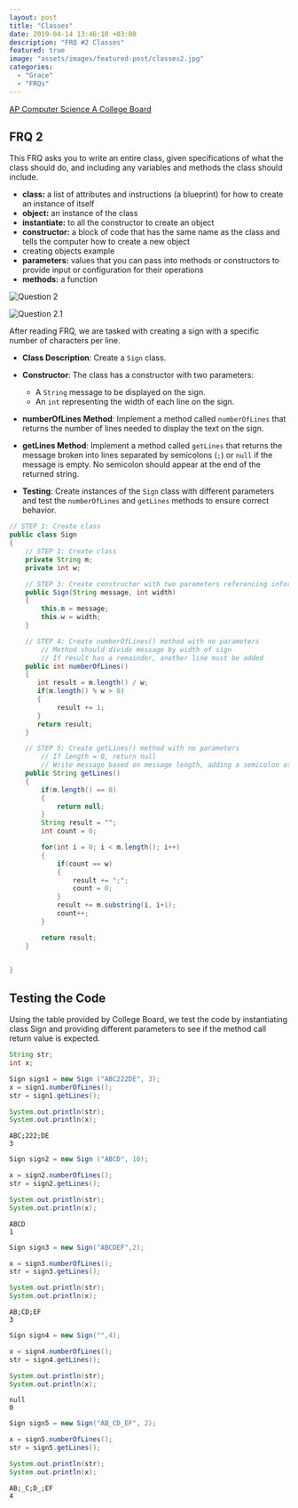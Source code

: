 ```yaml
---
layout: post
title: "Classes"
date: 2019-04-14 13:46:10 +03:00
description: "FRQ #2 Classes"
featured: true
image: "assets/images/featured-post/classes2.jpg"
categories: 
  - "Grace"
  - "FRQs"
---
```



[AP Computer Science A College Board](https://apcentral.collegeboard.org/media/pdf/ap23-frq-comp-sci-a.pdf)

## FRQ 2

This FRQ asks you to write an entire class, given specifications of what the class should do, and including any variables and methods the class should include.

- **class:** a list of attributes and instructions (a blueprint) for how to create an instance of itself
- **object:** an instance of the class
- **instantiate:** to all the constructor to create an object
- **constructor:** a block of code that has the same name as the class and tells the computer how to create a new object
- creating objects example
- **parameters:** values that you can pass into methods or constructors to provide input or configuration for their operations
- **methods:** a function

![Question 2](https://cdn.discordapp.com/attachments/1010780182476496908/1153053113511596052/Untitled_drawing_4.png)

![Question 2.1](https://cdn.discordapp.com/attachments/1010780182476496908/1153052783604416542/Untitled_drawing_3.png)

After reading FRQ, we are tasked with creating a sign with a specific number of characters per line.

- **Class Description**: Create a `Sign` class.
  
- **Constructor**: The class has a constructor with two parameters:
  - A `String` message to be displayed on the sign.
  - An `int` representing the width of each line on the sign.

- **numberOfLines Method**: Implement a method called `numberOfLines` that returns the number of lines needed to display the text on the sign.

- **getLines Method**: Implement a method called `getLines` that returns the message broken into lines separated by semicolons (`;`) or `null` if the message is empty. No semicolon should appear at the end of the returned string.

- **Testing**: Create instances of the `Sign` class with different parameters and test the `numberOfLines` and `getLines` methods to ensure correct behavior.


```Java
// STEP 1: Create class
public class Sign
{
    // STEP 1: Create class
    private String m;
    private int w;

    // STEP 3: Create constructor with two parameters referencing information given in the table
    public Sign(String message, int width)
    {
        this.m = message;
        this.w = width;
    }

    // STEP 4: Create numberOfLines() method with no parameters
        // Method should divide message by width of sign
        // If result has a remainder, another line must be added
    public int numberOfLines()
    {
       int result = m.length() / w;
       if(m.length() % w > 0)
       {
            result += 1;
       }
       return result; 
    }

    // STEP 5: Create getLines() method with no parameters
        // If length = 0, return null
        // Write message based on message length, adding a semicolon at the end
    public String getLines()
    {
        if(m.length() == 0)
        {
            return null;
        }
        String result = "";
        int count = 0;

        for(int i = 0; i < m.length(); i++)
        {
            if(count == w)
            {
                result += ";";
                count = 0;
            }
            result += m.substring(i, i+1);
            count++;
        }

        return result;
    }
    

}
```

## Testing the Code

Using the table provided by College Board, we test the code by instantiating class Sign and providing different parameters to see if the method call return value is expected.


```Java
String str;
int x;

Sign sign1 = new Sign ("ABC222DE", 3);
x = sign1.numberOfLines();
str = sign1.getLines();

System.out.println(str);
System.out.println(x);
```

    ABC;222;DE
    3



```Java
Sign sign2 = new Sign ("ABCD", 10);

x = sign2.numberOfLines();
str = sign2.getLines();

System.out.println(str);
System.out.println(x);
```

    ABCD
    1



```Java
Sign sign3 = new Sign("ABCDEF",2);

x = sign3.numberOfLines();
str = sign3.getLines();

System.out.println(str);
System.out.println(x);

```

    AB;CD;EF
    3



```Java
Sign sign4 = new Sign("",4);

x = sign4.numberOfLines();
str = sign4.getLines();

System.out.println(str);
System.out.println(x);
```

    null
    0



```Java
Sign sign5 = new Sign("AB_CD_EF", 2);

x = sign5.numberOfLines();
str = sign5.getLines();

System.out.println(str);
System.out.println(x);
```

    AB;_C;D_;EF
    4

